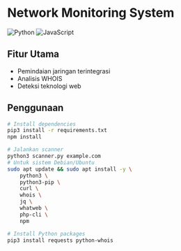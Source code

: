 # Network Monitoring System

![Python](https://img.shields.io/badge/Python-3.8%2B-blue)
![JavaScript](https://img.shields.io/badge/JavaScript-ES6%2B-yellow)

## Fitur Utama
- Pemindaian jaringan terintegrasi
- Analisis WHOIS
- Deteksi teknologi web

## Penggunaan
```bash
# Install dependencies
pip3 install -r requirements.txt
npm install

# Jalankan scanner
python3 scanner.py example.com
# Untuk sistem Debian/Ubuntu
sudo apt update && sudo apt install -y \
    python3 \
    python3-pip \
    curl \
    whois \
    jq \
    whatweb \
    php-cli \
    npm

# Install Python packages
pip3 install requests python-whois
